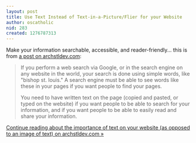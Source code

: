 ```yaml
---
layout: post
title: Use Text Instead of Text-in-a-Picture/Flier for your Website
author: oscatholic
nid: 283
created: 1276787313
---
```

<p>Make your information searchable, accessible, and reader-friendly... this is from <a href="http://archstldev.com/story/2010/use-text-instead-tex">a post on archstldev.com</a>:</p>
<blockquote>
<p>If you perform a web search via Google, or in the search engine on any website in the world, your search is done using simple words, like &quot;bishop st. louis.&quot; A search engine must be able to see words like these in your pages if you want people to find your pages.</p>
<p>You need to have written text on the page (copied and pasted, or typed on the website) if you want people to be able to search for your information, and if you want people to be able to easily read and share your information.</p>
</blockquote>
<p><a href="http://archstldev.com/story/2010/use-text-instead-tex">Continue reading about the importance of text on your website (as opposed to an image of text) on archstldev.com &raquo;</a></p>
